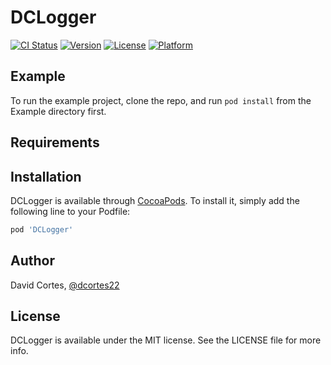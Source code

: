 # DCLogger

[![CI Status](https://img.shields.io/travis/dcortes22/DCLogger.svg?style=flat)](https://travis-ci.org/dcortes22/DCLogger)
[![Version](https://img.shields.io/cocoapods/v/DCLogger.svg?style=flat)](https://cocoapods.org/pods/DCLogger)
[![License](https://img.shields.io/cocoapods/l/DCLogger.svg?style=flat)](https://cocoapods.org/pods/DCLogger)
[![Platform](https://img.shields.io/cocoapods/p/DCLogger.svg?style=flat)](https://cocoapods.org/pods/DCLogger)

## Example

To run the example project, clone the repo, and run `pod install` from the Example directory first.

## Requirements

## Installation

DCLogger is available through [CocoaPods](https://cocoapods.org). To install
it, simply add the following line to your Podfile:

```ruby
pod 'DCLogger'
```

## Author

David Cortes, [@dcortes22](https://twitter.com/dcortes22)

## License

DCLogger is available under the MIT license. See the LICENSE file for more info.
